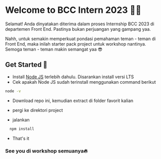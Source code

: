 
# Welcome to BCC Intern 2023 🎉🎉 
Selamat! Anda dinyatakan diterima dalam proses Internship BCC 2023 di departemen Front End. Pastinya bukan perjuangan yang gampang yaa.

Nahh, untuk semakin memperkuat pondasi pemahaman teman - teman di Front End, maka inilah starter pack project untuk workshop nantinya. Semoga teman - teman makin semangat yaa 😎

## Get Started 🚀

- Install [Node JS](https://nodejs.org/en/) terlebih dahulu. Disarankan install versi LTS
- Cek apakah Node JS sudah terinstall menggunakan command berikut
~~~bash 
node -v
~~~

- Download repo ini, kemudian extract di folder favorit kalian

- pergi ke direktori project 

- jalankan
~~~bash  
  npm install
~~~

- That's it


### See you di workshop semuanya🔥
